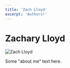 ```yaml
---
title: 'Zach Lloyd'
excerpt: 'Authors!'
---
```


# Zachary Lloyd

![Zach Lloyd](/images/authors/zach-lloyd.jpg)

Some "about me" text here.